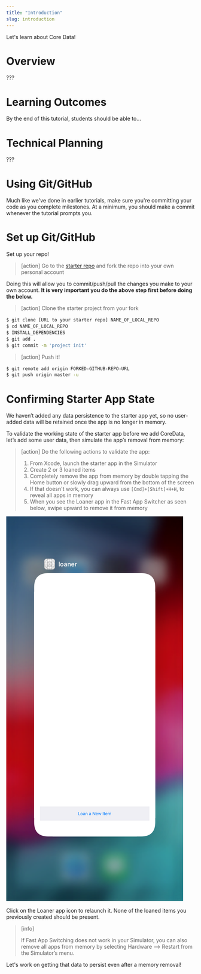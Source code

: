 ```yaml
---
title: "Introduction"
slug: introduction
---
```


Let's learn about Core Data!

# Overview

???

# Learning Outcomes

By the end of this tutorial, students should be able to...

# Technical Planning

???

# Using Git/GitHub

Much like we've done in earlier tutorials, make sure you're committing your code as you complete milestones. At a minimum, you should make a commit whenever the tutorial prompts you.

# Set up Git/GitHub

Set up your repo!

> [action]
> Go to the [starter repo](https://github.com/Make-School-Labs/StarterApp-CoreData-iOS) and fork the repo into your own personal account

Doing this will allow you to commit/push/pull the changes you make to your own account. **It is very important you do the above step first before doing the below.**

> [action]
> Clone the starter project from your fork
>
```bash
$ git clone [URL to your starter repo] NAME_OF_LOCAL_REPO
$ cd NAME_OF_LOCAL_REPO
$ INSTALL_DEPENDENCIES
$ git add .
$ git commit -m 'project init'
```

>[action]
> Push it!
>
```bash
$ git remote add origin FORKED-GITHUB-REPO-URL
$ git push origin master -u
```

# Confirming Starter App State
We haven’t added any data persistence to the starter app yet, so no user-added data will be retained once the app is no longer in memory.

To validate the working state of the starter app before we add CoreData, let’s add some user data, then simulate the app’s removal from memory:

> [action]
> Do the following actions to validate the app:
>
> 1. From Xcode, launch the starter app in the Simulator
> 1. Create 2 or 3 loaned items
> 1. Completely remove the app from memory by double tapping the Home button or slowly drag upward from the bottom of the screen
> 1. If that doesn't work, you can always use `[Cmd]+[Shift]+H+H`, to reveal all apps in memory
> 1. When you see the Loaner app in the Fast App Switcher as seen below, swipe upward to remove it from memory

![fast-app-switcher](assets/Fast-App-Switching.png)

Click on the Loaner app icon to relaunch it. None of the loaned items you previously created should be present.

> [info]
>
> If Fast App Switching does not work in your Simulator, you can also remove all apps from memory by selecting Hardware —> Restart from the Simulator’s menu.

Let's work on getting that data to persist even after a memory removal!

